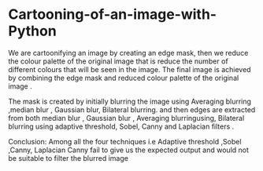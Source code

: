 # Cartooning-of-an-image-with-Python
We are cartoonifying an image by creating an edge mask, then we reduce the 
colour palette of the original image that is reduce the number of different colours 
that will be seen in the image. The final image is achieved by combining the edge 
mask and reduced colour palette of the original image .

The mask is created by initially blurring the image using Averaging blurring 
,median blur , Gaussian blur, Bilateral blurring. and then edges are extracted from 
both median blur , Gaussian blur , Averaging blurringusing, Bilateral blurring using adaptive threshold, Sobel, Canny and 
Laplacian filters .

Conclusion:  Among all the four techniques i.e Adaptive threshold ,Sobel ,Canny, Laplacian
Canny fail to give us the expected output and would not be suitable to filter the 
blurred image

